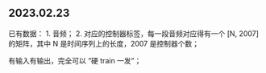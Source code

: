 



## 2023.02.23

已有数据：
    1. 音频；
    2. 对应的控制器标签，每一段音频对应得有一个 [N, 2007] 的矩阵，其中 N 是时间序列上的长度，2007 是控制器个数；

有输入有输出，完全可以 “硬 train 一发”；



    
















